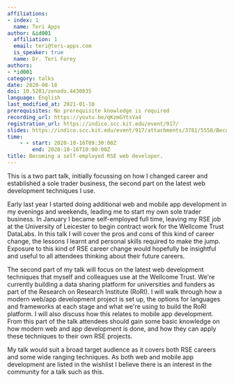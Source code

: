 ```yaml
---
affiliations:
- index: 1
  name: Teri Apps
author: &id001
  affiliation: 1
  email: teri@teri-apps.com
  is_speaker: true
  name: Dr. Teri Forey
authors:
- *id001
category: talks
date: 2020-08-18
doi: 10.5281/zenodo.4430835
language: English
last_modified_at: 2021-01-10
prerequisites: No prerequisite knowledge is required
recording_url: https://youtu.be/qKzmGYtsVa4
registration_url: https://indico.scc.kit.edu/event/917/
slides: https://indico.scc.kit.edu/event/917/attachments/3781/5558/Becoming_a_freelance_RSE_TeriForey.pdf
time:
    - - start: 2020-10-16T09:30:00Z
        end: 2020-10-16T10:00:00Z
title: Becoming a self-employed RSE web developer.
---
```


This is a two part talk, initially focussing on how I changed career and established a sole trader business, the second part on the latest web development techniques I use.

Early last year I started doing additional web and mobile app development in my evenings and weekends, leading me to start my own sole trader business. In January I became self-employed full time, leaving my RSE job at the University of Leicester to begin contract work for the Wellcome Trust DataLabs. In this talk I will cover the pros and cons of this kind of career change, the lessons I learnt and personal skills required to make the jump. Exposure to this kind of RSE career change would hopefully be insightful and useful to all attendees thinking about their future careers.

The second part of my talk will focus on the latest web development techniques that myself and colleagues use at the Wellcome Trust. We're currently building a data sharing platform for universities and funders as part of the Research on Research Institute (RoRI). I will walk through how a modern web/app development project is set up, the options for languages and frameworks at each stage and what we're using to build the RoRI platform. I will also discuss how this relates to mobile app development. From this part of the talk attendees should gain some basic knowledge on how modern web and app development is done, and how they can apply these techniques to their own RSE projects.

My talk would suit a broad target audience as it covers both RSE careers and some wide ranging techniques. As both web and mobile app development are listed in the wishlist I believe there is an interest in the community for a talk such as this.
